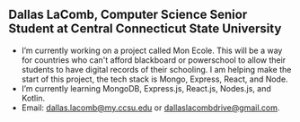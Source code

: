 ## Dallas LaComb, Computer Science Senior Student at Central Connecticut State University

- I’m currently working on a project called Mon Ecole. This will be a way for countries who can't afford blackboard or powerschool to allow their students to have digital records of their schooling. I am helping make the start of this project, the tech stack is Mongo, Express, React, and Node.
- I’m currently learning MongoDB, Express.js, React.js, Nodes.js, and Kotlin. 
- Email: dallas.lacomb@my.ccsu.edu or dallaslacombdrive@gmail.com.

